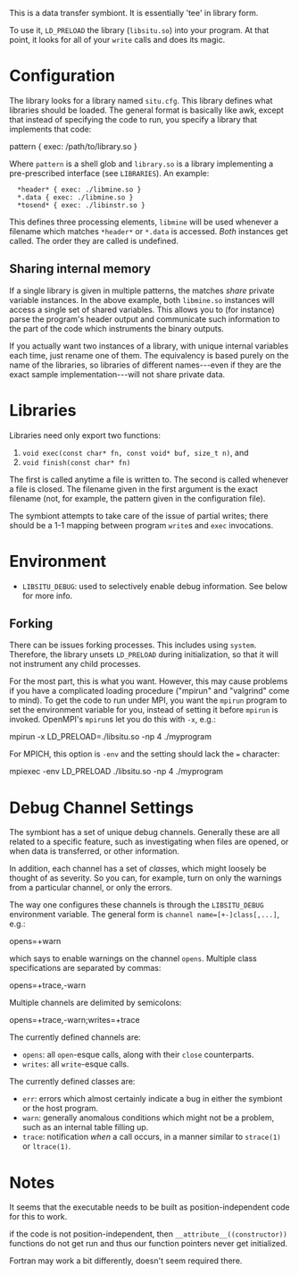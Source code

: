 This is a data transfer symbiont.  It is essentially 'tee' in library form.

To use it, `LD_PRELOAD` the library (`libsitu.so`) into your program.  At that
point, it looks for all of your `write` calls and does its magic.

Configuration
=============

The library looks for a library named `situ.cfg`.  This library defines
what libraries should be loaded.  The general format is basically like
awk, except that instead of specifying the code to run, you specify a
library that implements that code:

  pattern { exec: /path/to/library.so }

Where `pattern` is a shell glob and `library.so` is a library
implementing a pre-prescribed interface (see `LIBRARIES`).  An example:

```
  *header* { exec: ./libmine.so }
  *.data { exec: ./libmine.so }
  *tosend* { exec: ./libinstr.so }
```

This defines three processing elements, `libmine` will be used whenever
a filename which matches `*header*` or `*.data` is accessed.  *Both*
instances get called.  The order they are called is undefined.

Sharing internal memory
-----------------------

If a single library is given in multiple patterns, the matches *share*
private variable instances.  In the above example, both `libmine.so`
instances will access a single set of shared variables.  This allows
you to (for instance) parse the program's header output and communicate
such information to the part of the code which instruments the binary
outputs.

If you actually want two instances of a library, with unique internal
variables each time, just rename one of them.  The equivalency is
based purely on the name of the libraries, so libraries of different
names---even if they are the exact sample implementation---will not
share private data.

Libraries
=========

Libraries need only export two functions:

  1. `void exec(const char* fn, const void* buf, size_t n)`, and
  2. `void finish(const char* fn)`

The first is called anytime a file is written to.  The second is called
whenever a file is closed.  The filename given in the first argument
is the exact filename (not, for example, the pattern given in the
configuration file).

The symbiont attempts to take care of the issue of partial writes;
there should be a 1-1 mapping between program `write`s and `exec`
invocations.

Environment
===========

  * `LIBSITU_DEBUG`: used to selectively enable debug information.  See
  below for more info.

Forking
-------

There can be issues forking processes.  This includes using `system`.
Therefore, the library unsets `LD_PRELOAD` during initialization, so
that it will not instrument any child processes.

For the most part, this is what you want.  However, this may cause
problems if you have a complicated loading procedure ("mpirun" and
"valgrind" come to mind).  To get the code to run under MPI, you want
the `mpirun` program to set the environment variable for you, instead
of setting it before `mpirun` is invoked.  OpenMPI's `mpirun`s let you
do this with `-x`, e.g.:

  mpirun -x LD_PRELOAD=./libsitu.so -np 4 ./myprogram

For MPICH, this option is `-env` and the setting should lack the `=`
character:

  mpiexec -env LD_PRELOAD ./libsitu.so -np 4 ./myprogram

Debug Channel Settings
======================

The symbiont has a set of unique debug channels.  Generally these are
all related to a specific feature, such as investigating when files are
opened, or when data is transferred, or other information.

In addition, each channel has a set of *class*es, which might loosely
be thought of as severity.  So you can, for example, turn on only the
warnings from a particular channel, or only the errors.

The way one configures these channels is through the
`LIBSITU_DEBUG` environment variable.  The general form is `channel
name=[+-]class[,...]`, e.g.:

  opens=+warn

which says to enable warnings on the channel `opens`.  Multiple class
specifications are separated by commas:

  opens=+trace,-warn

Multiple channels are delimited by semicolons:

  opens=+trace,-warn;writes=+trace

The currently defined channels are:

  * `opens`: all `open`-esque calls, along with their `close`
  counterparts.
  * `writes`: all `write`-esque calls.

The currently defined classes are:

  * `err`: errors which almost certainly indicate a bug in either the
  symbiont or the host program.
  * `warn`: generally anomalous conditions which might not be a
  problem, such as an internal table filling up.
  * `trace`: notification *when* a call occurs, in a manner similar to
  `strace(1)` or `ltrace(1)`.

Notes
=====

It seems that the executable needs to be built as position-independent
code for this to work.

if the code is not position-independent, then
`__attribute__((constructor))` functions do not get run and thus our
function pointers never get initialized.

Fortran may work a bit differently, doesn't seem required there.
